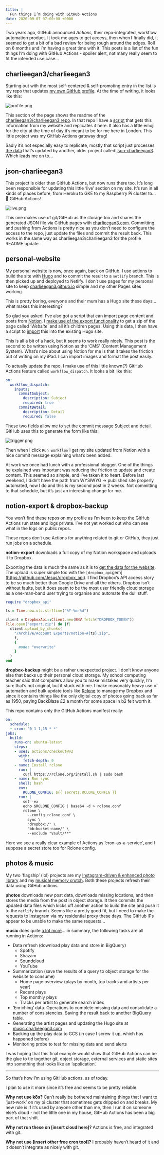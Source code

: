 ```yaml
---
title: |
  Fun things I’m doing with GitHub Actions
date: 2020-09-07 07:00:00 +0000
---
```


Two years ago, GitHub announced *Actions,* their repo-integrated, workflow automation product. It took me ages to get access, then when I finally did, it seemed to get a bit of a bad review for being rough around the edges. Roll on 6 months and I’m having a great time with it. This posts is a list of the fun things I’m doing with GitHub Actions - spoiler alert, not many really seem to fit the intended use case...

## charlieegan3/charlieegan3

Starting out with the most self-centered & self-promoting entry in the list is my repo that updates [my own GitHub profile](https://github.com/charlieegan3).  At the time of writing, it looks like this:

![profile.png](profile.png)

This section of the page shows the readme of the [charlieegan3/charlieegan3 repo](https://github.com/charlieegan3/charlieegan3). In that repo I have a [script](https://github.com/charlieegan3/charlieegan3/blob/fa92f0cbfacf6820873b699d7a5bdf9e355b05bf/hack/update_readme.rb) that gets this information from my website and replicates it here. It also has a little emoji for the city at the time of day it’s meant to be for me here in London. This little project was my GitHub Actions gateway drug!

Sadly it’s not especially easy to replicate, mostly that script just processes [the data](https://charlieegan3.github.io/json-charlieegan3/build/status.json) that’s updated by another, older project called [json-charlieegan3](https://github.com/charlieegan3/json-charlieegan3). Which leads me on to...

## json-charlieegan3

This project is older than GitHub Actions, but now runs there too. It’s long been responsible for updating this little ‘live’ section on my site. It’s run in all kinds of places before, from Heroku to GKE to my Raspberry Pi cluster to... 🥁 GitHub Actions!

![live.png](live.png)

This one makes use of git/GitHub as the storage too and shares the generated JSON file via GitHub pages with [charlieegan3.com](http://charlieegan3.com). Committing and pushing from Actions is pretty nice as you don’t need to configure the access to the repo, just update the files and commit the result back. This works in the same way as charlieegan3/charlieegan3 for the profile README update.

## personal-website

My personal website is now, once again, back on GitHub. I use actions to build the site with [Hugo](https://gohugo.io/) and to commit the result to a `netlify` branch. This is then picked up and deployed to Netlify. I don’t use pages for my personal site to keep [charlieegan3.github.io](http://charlieegan3.github.io) simple and my other Pages sites working.

This is pretty boring, everyone and their mum has a Hugo site these days... what makes this interesting?

So glad you asked. I’ve also got a script that can import page content and posts from [Notion](https://notion.so). I [make use of the export functionality](https://github.com/charlieegan3/personal-website/blob/master/bin/export_notion.rb) to get a zip of the page called ‘*Website*’ and all it’s children pages. Using this data, I then have a script to [import](https://github.com/charlieegan3/personal-website/blob/master/bin/import_notion.rb) this into the existing Hugo site.

This is all a bit of a hack, but it seems to work really nicely. This post is the second to be written using Notion as the ‘CMS’ (Content Management System). What’s nice about using Notion for me is that it takes the friction out of writing on my iPad. I can import images and format the post easily.

To actually update the repo, I make use of this little known(?) GitHub Actions feature called `workflow_dispatch`. It looks a bit like this:

```yaml
on:
  workflow_dispatch:
    inputs:
      commitSubject:
        description: Subject
        required: true
      commitDetail:
        description: Detail
        required: false
```

These two fields allow me to set the commit message Subject and detail. GitHub uses this to generate the form like this:

![trigger.png](trigger.png)

Then when I click `Run workflow` I get my site updated from Notion with a nice commit message explaining what’s been added.

At work we once had lunch with a professional blogger. One of the things he explained was important was reducing the friction to update and create content. This seemed so simple, and I’ve taken it to heart. Before last weekend, I didn’t have the path from WYSIWYG → published site properly automated, now I do and this is my second post in 2 weeks. Not committing to that schedule, but it’s just an interesting change for me.

## notion-export & dropbox-backup

You won’t find these repos on my profile as I’m keen to keep the GitHub Actions run state and logs private. I’ve not yet worked out who can see what in the logs on public repos.

These repos don’t use Actions for anything related to git or GitHub, they just run jobs on a schedule.

**notion-export** downloads a full copy of my Notion workspace and uploads it to Dropbox.

Exporting the data is much the same as it is to [get the data for the website](https://github.com/charlieegan3/personal-website/blob/f5c916ffc598693de1dd789a03f16869f330706f/bin/export_notion.rb). The upload is super simple too with the `[dropbox_api`gem](https://github.com/Jesus/dropbox_api). I find Dropbox’s API access story to be so much better than Google Drive and all the others. Dropbox isn’t without faults, but it does seem to be the most user friendly cloud storage as a one-man-band user trying to organise and automate the dull stuff.

```ruby
require "dropbox_api"

ts = Time.now.utc.strftime("%Y-%m-%d")

client = DropboxApi::Client.new(ENV.fetch("DROPBOX_TOKEN"))
File.open("export.zip") do |f|
  client.upload_by_chunks(
    "/Archive/Account Exports/notion-#{ts}.zip",
    f,
    {
      mode: "overwrite"
    }
  )
end
```

**dropbox-backup** might be a rather unexpected project. I don’t know anyone else that backs up their personal cloud storage. My school computing teacher said that computers allow you to make mistakes very quickly, I’m sure that’s not original, but it stuck with me. I make reasonably heavy use of automation and bulk update tools like [Rclone](http://rclone.org/) to manage my Dropbox and since it contains things like the only digital copy of photos going back as far as 1950, paying BackBlaze £2 a month for some space in b2 felt worth it.

This repo contains only the GitHub Actions manifest really:

```yaml
on:
  schedule:
  - cron: '0 1 1,15 * *'
jobs:
  build:
    runs-on: ubuntu-latest
    steps:
    - uses: actions/checkout@v2
      with:
        fetch-depth: 0
    - name: Install rclone
      run: |
        curl https://rclone.org/install.sh | sudo bash
    - name: Run sync
      shell: bash
      env:
        RCLONE_CONFIG: ${{ secrets.RCLONE_CONFIG }}
      run: |
        set -ex
        echo $RCLONE_CONFIG | base64 -d > rclone.conf
        rclone \
          --config rclone.conf \
          sync \
          "dropbox:/" \
          "bb:bucket-name/" \
          --exclude "Vault/**"
```

Here we see a really clear example of Actions as ‘cron-as-a-service’, and I suppose a secret store too for Rclone config.

## photos & music

My two ‘flagship’ (lol) projects are my [Instagram-driven & enhanced photo library](https://github.com/charlieegan3/photos) and my [musical memory crutch](https://github.com/charlieegan3/music). Both these projects refresh their data using GitHub actions.

**photos** downloads new post data, downloads missing locations, and then stores the media from the post in object storage. It then commits the updated data files which kicks off another action to build the site and push it to the `netlify` branch. Seems like a pretty good fit, but I need to make the requests to Instagram via my residential proxy these days. The GitHub IPs appear to be unable to make the same requests...

**music** does quite [a lot more](https://github.com/charlieegan3/music/tree/master/.github/workflows)... in summary, the following tasks are all running in Actions:

- Data refresh (download play data and store in BigQuery)
    - Spotify
    - Shazam
    - Soundcloud
    - YouTube
- Summarization (save the results of a query to object storage for the website to consume)
    - Home page overview (plays by month, top tracks and artists per year)
    - Recent plays
    - Top monthly plays
    - Tracks per artist to generate search index
- ‘Enriching’ data. Operations to complete missing data and consolidate a number of consistencies. Saving the result back to another BigQuery table.
- Generating the artist pages and updating the Hugo site at [music.charlieegan3.com](http://music.charlieegan3.com)
- Backing up the play data to GCS (in case I screw it up, which has happened before)
- Monitoring probe to test for missing data and send alerts

I was hoping that this final example would show that GitHub Actions can be the glue to tie together git, object storage, external services and static sites into something that looks like an ‘application’.

<hr>

So that’s how I’m using GitHub actions, as of today.

I plan to use it more since it’s free and seems to be pretty reliable.

**Why not use k8s?** Can’t really be bothered maintaining things that I want to ‘just-work’ on my pi cluster that sometimes gets dripped on and breaks. My new rule is if it’s used by anyone other than me, then I run it on someone else’s cloud - not the little one in my house, GitHub Actions has been a big part of that shift.

**Why not run these on [insert cloud here]?** Actions is free, and integrated with git.

**Why not use [insert other free cron tool]?** I probably haven’t heard of it and it doesn’t integrate as nicely with git.
